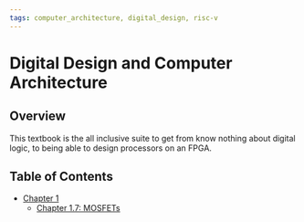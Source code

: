 ```yaml
---
tags: computer_architecture, digital_design, risc-v
---
```

# Digital Design and Computer Architecture

## Overview

This textbook is the all inclusive suite to get from know nothing about digital logic, to being able to design processors on an FPGA.

## Table of Contents

- [Chapter 1]()
    - [Chapter 1.7: MOSFETs](ch01_07_nmos_pmos.md)
